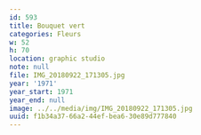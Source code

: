 ```yaml
---
id: 593
title: Bouquet vert
categories: Fleurs
w: 52
h: 70
location: graphic studio
note: null
file: IMG_20180922_171305.jpg
year: '1971'
year_start: 1971
year_end: null
image: ../../media/img/IMG_20180922_171305.jpg
uuid: f1b34a37-66a2-44ef-bea6-30e89d777840
---
```


